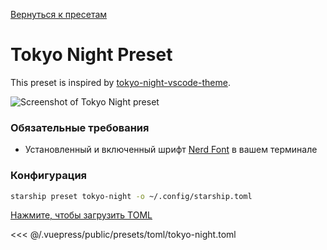 [Вернуться к пресетам](./README.md#pastel-powerline)

# Tokyo Night Preset

This preset is inspired by [tokyo-night-vscode-theme](https://github.com/enkia/tokyo-night-vscode-theme).

![Screenshot of Tokyo Night preset](/presets/img/tokyo-night.png)

### Обязательные требования

- Установленный и включенный шрифт [Nerd Font](https://www.nerdfonts.com/) в вашем терминале

### Конфигурация

```sh
starship preset tokyo-night -o ~/.config/starship.toml
```

[Нажмите, чтобы загрузить TOML](/presets/toml/tokyo-night.toml)

<<< @/.vuepress/public/presets/toml/tokyo-night.toml

